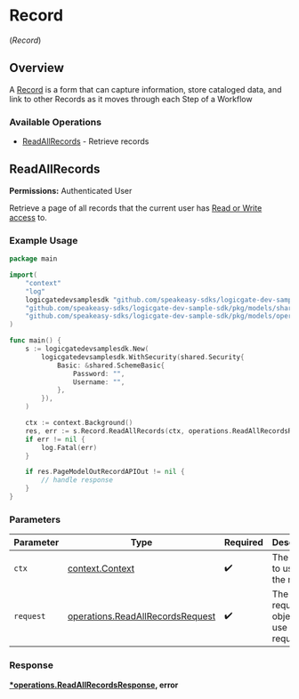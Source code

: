 # Record
(*Record*)

## Overview

A [Record](https://help.logicgate.com/hc/en-us/articles/4402683104020-Complete-a-Record) is a form that can capture information, store cataloged data, and link to other Records as it moves through each Step of a Workflow

### Available Operations

* [ReadAllRecords](#readallrecords) - Retrieve records

## ReadAllRecords

**Permissions:** Authenticated User

Retrieve a page of all records that the current user has [Read or Write access](https://help.logicgate.com/hc/en-us/articles/4402683227156-Permission-Sets-) to.

### Example Usage

```go
package main

import(
	"context"
	"log"
	logicgatedevsamplesdk "github.com/speakeasy-sdks/logicgate-dev-sample-sdk"
	"github.com/speakeasy-sdks/logicgate-dev-sample-sdk/pkg/models/shared"
	"github.com/speakeasy-sdks/logicgate-dev-sample-sdk/pkg/models/operations"
)

func main() {
    s := logicgatedevsamplesdk.New(
        logicgatedevsamplesdk.WithSecurity(shared.Security{
            Basic: &shared.SchemeBasic{
                Password: "",
                Username: "",
            },
        }),
    )

    ctx := context.Background()
    res, err := s.Record.ReadAllRecords(ctx, operations.ReadAllRecordsRequest{})
    if err != nil {
        log.Fatal(err)
    }

    if res.PageModelOutRecordAPIOut != nil {
        // handle response
    }
}
```

### Parameters

| Parameter                                                                            | Type                                                                                 | Required                                                                             | Description                                                                          |
| ------------------------------------------------------------------------------------ | ------------------------------------------------------------------------------------ | ------------------------------------------------------------------------------------ | ------------------------------------------------------------------------------------ |
| `ctx`                                                                                | [context.Context](https://pkg.go.dev/context#Context)                                | :heavy_check_mark:                                                                   | The context to use for the request.                                                  |
| `request`                                                                            | [operations.ReadAllRecordsRequest](../../models/operations/readallrecordsrequest.md) | :heavy_check_mark:                                                                   | The request object to use for the request.                                           |


### Response

**[*operations.ReadAllRecordsResponse](../../models/operations/readallrecordsresponse.md), error**

